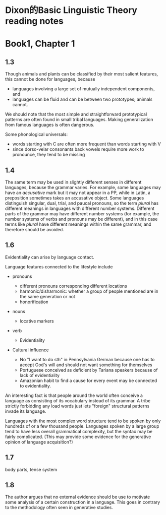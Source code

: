 Dixon的Basic Linguistic Theory reading notes
======

# Book1, Chapter 1

## 1.3

Though animals and plants can be classified by their most salient features, this cannot be done for languages, 
because 
- languages involving a large set of mutually independent components, and 
- languages can be fluid and can be between two prototypes; animals cannot.

We should note that the most simple and straightforward prototypical patterns are often found in 
small tribal languages. Making generalization from famous languages is often dangerous.

Some phonological universals:
- words starting with C are often more frequent than words starting with V
- since dorso-velar consonants back vowels require more work to pronounce, they tend to be missing 

## 1.4

The same term may be used in slightly different senses in different languages, because the grammar varies.
For example, some languages may have an *accusative* mark but it may not appear in a PP, while in Latin, 
a preposition sometimes takes an accusative object. Some languages distinguish singular, dual, trial, and
paucal pronouns, so the term *plural* has different meanings in languages with different number systems.
Different parts of the grammar may have different number systems (for example, the number systems of verbs
and pronouns may be different), and in this case terms like *plural* have different meanings within the same 
grammar, and therefore should be avoided.

## 1.6

Evidentiality can arise by language contact.

Language features connected to the lifestyle include
- pronouns
  - different pronouns corresponding different locations
  - harmonic/disharmonic: whether a group of people mentioned are in the same generation or not
  - honorification
- nouns
  - locative markers
- verb
  - Evidentiality

- Cultural influence
  - No "I want to do sth" in Pennsylvania German because one has to accept God's will and should not want something for themselves
  - Portuguese conceived as deficient by Tariana speakers because of lack of evidentiality
  - Amazonian habit to find a cause for every event may be connected to evidentiality.

An interesting fact is that people around the world often conceive a language as consisting of its vocabulary 
instead of its grammar. A tribe strictly forbidding any load words just lets "foreign" structural patterns invade 
its language. 

Languages with the most complex word structure tend to be spoken by only hundreds of or a few thousand people. 
Languages spoken by a large group tend to have less overall grammatical complexity, but the syntax may be fairly complicated.
(This may provide some evidence for the generative opinion of language acquisition?)

## 1.7

body parts, tense system

## 1.8

The author argues that no external evidence should be use to motivate some analysis of a certain construction in
a language. This goes in contrary to the methodology often seen in generative studies.